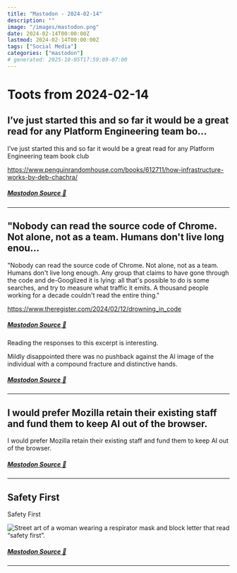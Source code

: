 ```yaml
---
title: "Mastodon - 2024-02-14"
description: ""
image: "/images/mastodon.png"
date: 2024-02-14T00:00:00Z
lastmod: 2024-02-14T00:00:00Z
tags: ["Social Media"]
categories: ["mastodon"]
# generated: 2025-10-05T17:59:09-07:00
---
```


# Toots from 2024-02-14

## I’ve just started this and so far it would be a great read for any Platform Engineering team bo...

I’ve just started this and so far it would be a great read for any Platform Engineering team book club

<https://www.penguinrandomhouse.com/books/612711/how-infrastructure-works-by-deb-chachra/>

##### [Mastodon Source 🐘](https://hachyderm.io/@mweagle/111931539689993323)

---

## "Nobody can read the source code of Chrome. Not alone, not as a team. Humans don't live long enou...

"Nobody can read the source code of Chrome. Not alone, not as a team. Humans don't live long enough. Any group that claims to have gone through the code and de-Googlized it is lying: all that's possible to do is some searches, and try to measure what traffic it emits. A thousand people working for a decade couldn't read the entire thing."

<https://www.theregister.com/2024/02/12/drowning_in_code>

##### [Mastodon Source 🐘](https://hachyderm.io/@mweagle/111931025761688037)

Reading the responses to this excerpt is interesting.

Mildly disappointed  there was no pushback against the AI image of the individual with a compound fracture and distinctive hands.

##### [Mastodon Source 🐘](https://hachyderm.io/@mweagle/111934184437958228)

---

## I would prefer Mozilla retain their existing staff and fund them to keep AI out of the browser.

I would prefer Mozilla retain their existing staff and fund them to keep AI out of the browser.

##### [Mastodon Source 🐘](https://hachyderm.io/@mweagle/111930891128388942)

---

## Safety First

Safety First

![Street art of a woman wearing a respirator mask and block letter that read “safety first”. ](/mastodon/media/f56903ab69b2346b.jpeg)

##### [Mastodon Source 🐘](https://hachyderm.io/@mweagle/111930653396970320)

---

